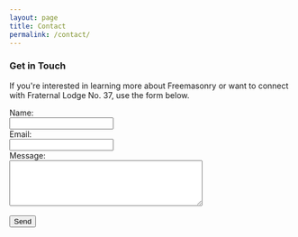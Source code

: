 ```yaml
---
layout: page
title: Contact
permalink: /contact/
---
```


### Get in Touch

If you're interested in learning more about Freemasonry or want to connect with Fraternal Lodge No. 37, use the form below.

<form action="mailto:fraternal37fam@gmail.com" method="post" enctype="text/plain">
  Name:<br>
  <input type="text" name="name"><br>
  Email:<br>
  <input type="text" name="email"><br>
  Message:<br>
  <textarea name="message" rows="5" cols="40"></textarea><br><br>
  <input type="submit" value="Send">
</form>